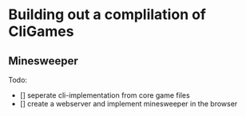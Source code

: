 # Building out a complilation of CliGames

## Minesweeper

Todo:

- [] seperate cli-implementation from core game files
- [] create a webserver and implement minesweeper in the browser